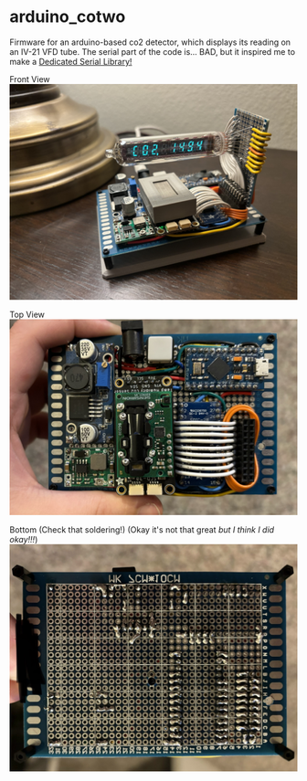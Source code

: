 # arduino_cotwo
Firmware for an arduino-based co2 detector, which displays its reading on an IV-21 VFD tube.
The serial part of the code is... BAD, but it inspired me to make a [Dedicated Serial Library!](https://github.com/timbermonson/arduino_SerialCLI)

Front View
![Front](https://github.com/timbermonson/arduino_cotwo/blob/main/images/Front.jpg?raw=true)

Top View
![Front](https://github.com/timbermonson/arduino_cotwo/blob/main/images/Top.jpg?raw=true)

Bottom (Check that soldering!) (Okay it's not that great *but I think I did okay!!!*)
![Bottom](https://github.com/timbermonson/arduino_cotwo/blob/main/images/Bottom_Mirrored.jpg?raw=true)

